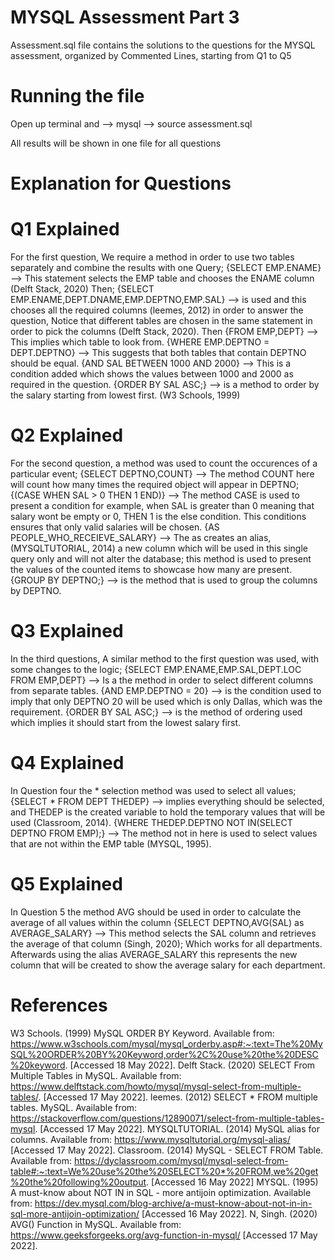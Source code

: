 # MYSQL Assessment Part 3
Assessment.sql file contains the solutions to the questions for the MYSQL assessment, organized by Commented Lines, starting from Q1 to Q5

# Running the file
Open up terminal and --> mysql
--> source assessment.sql

All results will be shown in one file for all questions

# Explanation for Questions

# Q1 Explained
For the first question, We require a method in order to use two tables separately and combine the results with one Query;
{SELECT EMP.ENAME} --> This statement selects the EMP table and chooses the ENAME column (Delft Stack, 2020) Then; 
{SELECT EMP.ENAME,DEPT.DNAME,EMP.DEPTNO,EMP.SAL} --> is used and this chooses all the required columns (leemes, 2012) in order to answer the question,
Notice that different tables are chosen in the same statement in order to pick the columns (Delft Stack, 2020).
Then {FROM EMP,DEPT} --> This implies which table to look from.
{WHERE EMP.DEPTNO = DEPT.DEPTNO} --> This suggests that both tables that contain DEPTNO should be equal.
{AND SAL BETWEEN 1000 AND 2000} --> This is a condition added which shows the values between 1000 and 2000 as required in the question.
{ORDER BY SAL ASC;} --> is a method to order by the salary starting from lowest first. (W3 Schools, 1999)

# Q2 Explained
For the second question, a method was used to count the occurences of a particular event;
{SELECT DEPTNO,COUNT} --> The method COUNT here will count how many times the required object will appear in DEPTNO;
{(CASE WHEN SAL > 0 THEN 1 END)} --> The method CASE is used to present a condition for example, when SAL is greater than 0 meaning that salary
wont be empty or 0, THEN 1 is the else condition. This conditions ensures that only valid salaries will be chosen.
{AS PEOPLE_WHO_RECEIEVE_SALARY} --> The as creates an alias, (MYSQLTUTORIAL, 2014) a new column which will be used in this single query only and will not alter the database;
this method is used to present the values of the counted items to showcase how many are present.
{GROUP BY DEPTNO;} --> is the method that is used to group the columns by DEPTNO.

# Q3 Explained
In the third questions, A similar method to the first question was used, with some changes to the logic;
{SELECT EMP.ENAME,EMP.SAL,DEPT.LOC FROM EMP,DEPT} --> Is a the method in order to select different columns from separate tables.
{AND EMP.DEPTNO = 20} --> is the condition used to imply that only DEPTNO 20 will be used which is only Dallas, which was the requirement.
{ORDER BY SAL ASC;} --> is the method of ordering used which implies it should start from the lowest salary first.

# Q4 Explained
In Question four the * selection method was used to select all values;
{SELECT * FROM DEPT THEDEP} --> implies everything should be selected, and THEDEP is the created variable to hold the temporary values that will be used (Classroom, 2014).
{WHERE THEDEP.DEPTNO NOT IN(SELECT DEPTNO FROM EMP);} --> The method not in here is used to select values that are not within the EMP table (MYSQL, 1995).

# Q5 Explained
In Question 5 the method AVG should be used in order to calculate the average of all values within the column
{SELECT DEPTNO,AVG(SAL) as AVERAGE_SALARY} --> This method selects the SAL column and retrieves the average of that column (Singh, 2020); Which works for all departments.
Afterwards using the alias AVERAGE_SALARY this represents the new column that will be created to show the average salary for each department.




# References
W3 Schools. (1999) MySQL ORDER BY Keyword. Available from:
https://www.w3schools.com/mysql/mysql_orderby.asp#:~:text=The%20MySQL%20ORDER%20BY%20Keyword,order%2C%20use%20the%20DESC%20keyword. [Accessed 18 May 2022].
Delft Stack. (2020) SELECT From Multiple Tables in MySQL. Available from:
https://www.delftstack.com/howto/mysql/mysql-select-from-multiple-tables/. [Accessed 17 May 2022].
leemes. (2012) SELECT * FROM multiple tables. MySQL. Available from:
https://stackoverflow.com/questions/12890071/select-from-multiple-tables-mysql. [Accessed 17 May 2022].
MYSQLTUTORIAL. (2014) MySQL alias for columns. Available from:
https://www.mysqltutorial.org/mysql-alias/ [Accessed 17 May 2022].
Classroom. (2014) MySQL - SELECT FROM Table. Available from:
https://dyclassroom.com/mysql/mysql-select-from-table#:~:text=We%20use%20the%20SELECT%20*%20FROM,we%20get%20the%20following%20output. [Accessed 16 May 2022]
MYSQL. (1995) A must-know about NOT IN in SQL - more antijoin optimization. Available from:
https://dev.mysql.com/blog-archive/a-must-know-about-not-in-in-sql-more-antijoin-optimization/ [Accessed 16 May 2022].
N, Singh. (2020) AVG() Function in MySQL. Available from:
https://www.geeksforgeeks.org/avg-function-in-mysql/ [Accessed 17 May 2022].